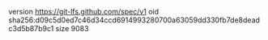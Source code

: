 version https://git-lfs.github.com/spec/v1
oid sha256:d09c5d0ed7c46d34ccd6914993280700a63059dd330fb7de8deadc3d5b87b9c1
size 9083
